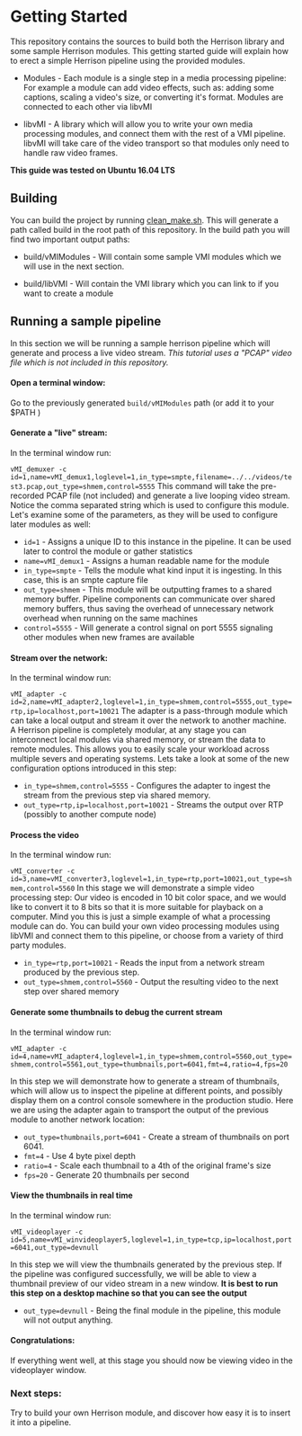 # Getting Started
This repository contains the sources to build both the Herrison library and some sample Herrison modules. This getting started guide will explain how to erect a simple Herrison pipeline using the provided modules.
* Modules - Each module is a single step in a media processing pipeline: For example a module can add video effects, such as: adding some captions, scaling a video's size, or converting it's format. Modules are connected to each other via libvMI

* libvMI - A library which will allow you to write your own media processing modules, and connect them with the rest of a VMI pipeline. libvMI will take care of the video transport so that modules only need to handle raw video frames.

**This guide was tested on Ubuntu 16.04 LTS**


## Building
You can build the project by running [clean_make.sh](clean_make.sh). This will generate a path called build in the root path of this repository. In the build path you will find  two important output paths:
* build/vMIModules - Will contain some sample VMI modules which we will use in the next section.

* build/libVMI - Will contain the VMI library which you can link to if you want to create a module

## Running a sample pipeline
In this section we will be running a sample herrison pipeline which will generate and process a live video stream. *This tutorial uses a "PCAP" video file which is not included in this repository.*
#### Open a terminal window:
Go to the previously generated `build/vMIModules` path (or add it to your $PATH )
#### Generate a "live" stream:
In the terminal window run:

`vMI_demuxer -c id=1,name=vMI_demux1,loglevel=1,in_type=smpte,filename=../../videos/test3.pcap,out_type=shmem,control=5555`
This command will take the pre-recorded PCAP file (not included) and generate a live looping video stream. Notice the comma separated string which is used to configure this module. Let's examine some of the parameters, as they will be used to configure later modules as well:
* `id=1` - Assigns a unique ID to this instance in the pipeline. It can be used later to control the module or gather statistics
* `name=vMI_demux1` - Assigns a human readable name for the module
* `in_type=smpte` - Tells the module what kind input it is ingesting. In this case, this is an smpte capture file
* `out_type=shmem` - This module will be outputting frames to a shared memory buffer. Pipeline components can communicate over shared memory buffers, thus saving the overhead of unnecessary network overhead when running  on the same machines
* `control=5555` - Will generate a control signal on port 5555 signaling other modules when new frames are available

#### Stream over the network:
In the terminal window run:

`vMI_adapter -c id=2,name=vMI_adapter2,loglevel=1,in_type=shmem,control=5555,out_type=rtp,ip=localhost,port=10021`
The adapter is a pass-through module which can take a local output and stream it over the network to another machine. A Herrison pipeline is completely modular, at any stage you can interconnect local modules via shared memory, or stream the data to remote modules. This allows you to easily scale your workload across multiple severs and operating systems. Lets take a look at some of the new configuration options introduced in this step:
* `in_type=shmem,control=5555` - Configures the adapter to ingest the stream from the previous step via shared memory.
* `out_type=rtp,ip=localhost,port=10021` - Streams the output over RTP (possibly to another compute node)

#### Process the video
In the terminal window run:

`vMI_converter -c id=3,name=vMI_converter3,loglevel=1,in_type=rtp,port=10021,out_type=shmem,control=5560`
In this stage we will demonstrate a simple video processing step: Our video is encoded in 10 bit color space, and we would like to convert it to 8 bits so that it is more suitable for playback on a computer. Mind you this is just a simple example of what a processing module can do. You can build your own video processing modules using libVMI and connect them to this pipeline, or choose from a variety of third party modules.
* `in_type=rtp,port=10021` - Reads the input from a network stream produced by the previous step.
* `out_type=shmem,control=5560` - Output the resulting video to the next step over shared memory

#### Generate some thumbnails to debug the current stream
In the terminal window run:

`vMI_adapter -c id=4,name=vMI_adapter4,loglevel=1,in_type=shmem,control=5560,out_type=shmem,control=5561,out_type=thumbnails,port=6041,fmt=4,ratio=4,fps=20`

In this step we will demonstrate how to generate a stream of thumbnails, which will allow us to inspect the pipeline at different points, and possibly display them on a control console somewhere in the production studio. Here we are using the adapter again to transport the output of the previous module to another network location:
* `out_type=thumbnails,port=6041` - Create a stream of thumbnails on port 6041.
* `fmt=4` - Use 4 byte pixel depth
* `ratio=4` - Scale each thumbnail to a 4th of the original frame's size
* `fps=20` - Generate 20 thumbnails per second

#### View the thumbnails in real time
In the terminal window run:

`vMI_videoplayer -c id=5,name=vMI_winvideoplayer5,loglevel=1,in_type=tcp,ip=localhost,port=6041,out_type=devnull`

In this step we will view the thumbnails generated by the previous step. If the pipeline was configured successfully, we will be able to view a thumbnail preview of our video stream in a new window. **It is best to run this step on a desktop machine so that you can see the output**
* `out_type=devnull` - Being the final module in the pipeline, this module will not output anything.

#### Congratulations:
If everything went well, at this stage you should now be viewing video in the videoplayer window.

### Next steps:
Try to build your own Herrison module, and discover how easy it is to insert it into a pipeline.
